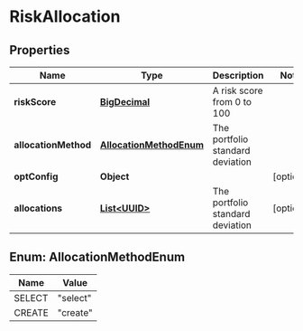 
# RiskAllocation

## Properties
Name | Type | Description | Notes
------------ | ------------- | ------------- | -------------
**riskScore** | [**BigDecimal**](BigDecimal.md) | A risk score from 0 to 100 | 
**allocationMethod** | [**AllocationMethodEnum**](#AllocationMethodEnum) | The portfolio standard deviation | 
**optConfig** | **Object** |  |  [optional]
**allocations** | [**List&lt;UUID&gt;**](UUID.md) | The portfolio standard deviation |  [optional]


<a name="AllocationMethodEnum"></a>
## Enum: AllocationMethodEnum
Name | Value
---- | -----
SELECT | &quot;select&quot;
CREATE | &quot;create&quot;



